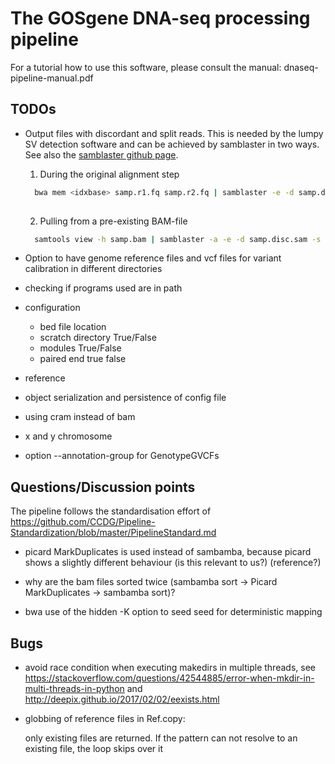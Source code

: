 # The GOSgene DNA-seq processing pipeline


For a tutorial how to use this software, please consult the manual:
dnaseq-pipeline-manual.pdf

## TODOs

* Output files with discordant and split reads. This is needed by the
  lumpy SV detection software and can be achieved by samblaster in two
  ways. See also the [samblaster github
  page](https://github.com/GregoryFaust/samblaster).

  
  1. During the original alignment step
  
  ```sh
    bwa mem <idxbase> samp.r1.fq samp.r2.fq | samblaster -e -d samp.disc.sam -s samp.split.sam | samtools view -Sb - > samp.out.bam
	
  ```

  2. Pulling from a pre-existing BAM-file

  ```sh
    samtools view -h samp.bam | samblaster -a -e -d samp.disc.sam -s samp.split.sam -o /dev/null
  ```
  
* Option to have genome reference files and vcf files for variant
  calibration in different directories
  
* checking if programs used are in path

* configuration
  * bed file location
  * scratch directory True/False
  * modules True/False
  * paired end true false

* reference
	
* object serialization and persistence of config file

* using cram instead of bam

* x and y chromosome

* option --annotation-group for GenotypeGVCFs

## Questions/Discussion points

The pipeline follows the standardisation effort of https://github.com/CCDG/Pipeline-Standardization/blob/master/PipelineStandard.md

* picard MarkDuplicates is used instead of sambamba, because picard shows a slightly different behaviour (is this relevant to us?) (reference?)

* why are the bam files sorted twice (sambamba sort -> Picard MarkDuplicates -> sambamba sort)?

* bwa use of the hidden -K option to seed seed for deterministic mapping

## Bugs

* avoid race condition when executing makedirs in multiple threads, see
  https://stackoverflow.com/questions/42544885/error-when-mkdir-in-multi-threads-in-python
  and
  http://deepix.github.io/2017/02/02/eexists.html

* globbing of reference files in Ref.copy:

	only existing files are returned. If the pattern can not resolve
    to an existing file, the loop skips over it
